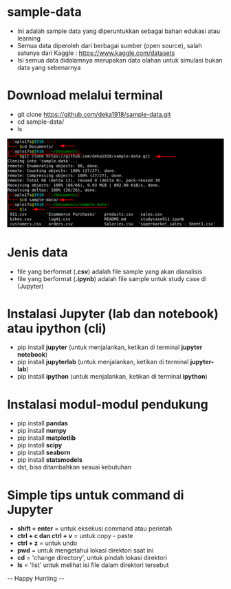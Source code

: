 # sample-data

- Ini adalah sample data yang diperuntukkan sebagai bahan edukasi atau learning
- Semua data diperoleh dari berbagai sumber (open source), salah satunya dari Kaggle : https://www.kaggle.com/datasets
- Isi semua data didalamnya merupakan data olahan untuk simulasi bukan data yang sebenarnya

# Download melalui terminal
- git clone https://github.com/deka1918/sample-data.git
- cd sample-data/
- ls

![image](https://github.com/deka1918/sample-data/blob/main/gitclone.png?raw=true)

# Jenis data
- file yang berformat (**.csv**) adalah file sample yang akan dianalisis
- file yang berformat (**.ipynb**) adalah file sample untuk study case di (Jupyter)

# Instalasi Jupyter (lab dan notebook) atau ipython (cli)
- pip install **jupyter** (untuk menjalankan, ketikan di terminal **jupyter notebook**)
- pip install **jupyterlab** (untuk menjalankan, ketikan di terminal **jupyter-lab**)
- pip install **ipython** (untuk menjalankan, ketikan di terminal **ipython**)

# Instalasi modul-modul pendukung
- pip install **pandas**
- pip install **numpy**
- pip install **matplotlib**
- pip install **scipy**
- pip install **seaborn**
- pip install **statsmodels**
- dst, bisa ditambahkan sesuai kebutuhan

# Simple tips untuk command di Jupyter
  - **shift + enter** = untuk eksekusi command atau perintah
  - **ctrl + c dan ctrl + v** = untuk copy - paste
  - **ctrl + z** = untuk undo
  - **pwd** = untuk mengetahui lokasi direktori saat ini
  - **cd** = 'change directory', untuk pindah lokasi direktori
  - **ls** = 'list' untuk melihat isi file dalam direktori tersebut


-- Happy Hunting --
